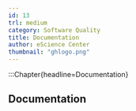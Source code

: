 ```yaml
---
id: 13
trl: medium
category: Software Quality
title: Documentation
author: eScience Center
thumbnail: "ghlogo.png"
---
```


:::Chapter{headline=Documentation}
## Documentation
